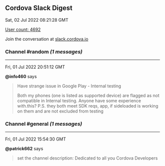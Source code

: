 ## Cordova Slack Digest
Sat, 02 Jul 2022 08:21:28 GMT

[User count: 4692](https://cordova.slack.com/)


Join the conversation at [slack.cordova.io](http://slack.cordova.io/)

### __Channel #random__ _(1 messages)_
---

Fri, 01 Jul 2022 20:51:12 GMT

__@info460__ says 
> Have strange issue in Google Play - Internal testing
> 
> Both my phones (one is listed as supported device) are flagged as not compatible in Internal testing. Anyone have some experience with.this?
> P.S. they both meet SDK reqs, app, if sideloaded is working on them and are not excluded from testing
> 

### __Channel #general__ _(1 messages)_
---

Fri, 01 Jul 2022 15:54:30 GMT

__@patrick662__ says 
> set the channel description: Dedicated to all you Cordova Developers
> 
